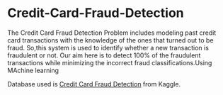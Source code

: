 # Credit-Card-Fraud-Detection
The Credit Card Fraud Detection Problem includes modeling past credit card transactions with the knowledge of the ones that turned out to be fraud. So,this system is used to identify whether a new transaction is fraudulent or not. Our aim here is to detect 100% of the fraudulent transactions while minimizing the incorrect fraud classifications.Using MAchine learning

Database used is [Credit Card Fraud Detection](https://www.kaggle.com/mlg-ulb/creditcardfraud) from Kaggle.
